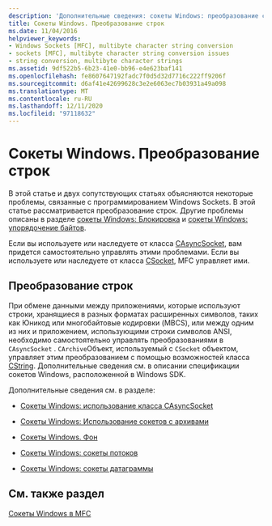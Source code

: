 ```yaml
---
description: 'Дополнительные сведения: сокеты Windows: преобразование строк'
title: Сокеты Windows. Преобразование строк
ms.date: 11/04/2016
helpviewer_keywords:
- Windows Sockets [MFC], multibyte character string conversion
- sockets [MFC], multibyte character string conversion issues
- string conversion, multibyte character strings
ms.assetid: 9df522b5-6b23-41e0-bb96-e4e623baf141
ms.openlocfilehash: fe8607647192fadc7f0d5d32d7716c222ff9206f
ms.sourcegitcommit: d6af41e42699628c3e2e6063ec7b03931a49a098
ms.translationtype: MT
ms.contentlocale: ru-RU
ms.lasthandoff: 12/11/2020
ms.locfileid: "97118632"
---
```

# <a name="windows-sockets-converting-strings"></a>Сокеты Windows. Преобразование строк

В этой статье и двух сопутствующих статьях объясняются некоторые проблемы, связанные с программированием Windows Sockets. В этой статье рассматривается преобразование строк. Другие проблемы описаны в разделе [сокеты Windows: Блокировка](../mfc/windows-sockets-blocking.md) и [сокеты Windows: упорядочение байтов](../mfc/windows-sockets-byte-ordering.md).

Если вы используете или наследуете от класса [CAsyncSocket](../mfc/reference/casyncsocket-class.md), вам придется самостоятельно управлять этими проблемами. Если вы используете или наследуете от класса [CSocket](../mfc/reference/csocket-class.md), MFC управляет ими.

## <a name="converting-strings"></a>Преобразование строк

При обмене данными между приложениями, которые используют строки, хранящиеся в разных форматах расширенных символов, таких как Юникод или многобайтовые кодировки (MBCS), или между одним из них и приложением, использующими строки символов ANSI, необходимо самостоятельно управлять преобразованиями в `CAsyncSocket` . `CArchive`Объект, используемый с `CSocket` объектом, управляет этим преобразованием с помощью возможностей класса [CString](../atl-mfc-shared/reference/cstringt-class.md). Дополнительные сведения см. в описании спецификации сокетов Windows, расположенной в Windows SDK.

Дополнительные сведения см. в разделе:

- [Сокеты Windows: использование класса CAsyncSocket](../mfc/windows-sockets-using-class-casyncsocket.md)

- [Сокеты Windows: Использование сокетов с архивами](../mfc/windows-sockets-using-sockets-with-archives.md)

- [Сокеты Windows. Фон](../mfc/windows-sockets-background.md)

- [Сокеты Windows: сокеты потоков](../mfc/windows-sockets-stream-sockets.md)

- [Сокеты Windows: сокеты датаграммы](../mfc/windows-sockets-datagram-sockets.md)

## <a name="see-also"></a>См. также раздел

[Сокеты Windows в MFC](../mfc/windows-sockets-in-mfc.md)
